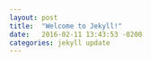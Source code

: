 ```yaml
---
layout: post
title:  "Welcome to Jekyll!"
date:   2016-02-11 13:43:53 -0200
categories: jekyll update
---
```


